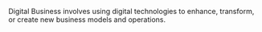Digital Business involves using digital technologies to enhance, transform, or create new business models and operations.